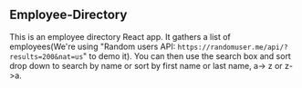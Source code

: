 ## Employee-Directory

This is an employee directory React app. 
It gathers a list of employees(We're using "Random users API: `https://randomuser.me/api/?results=200&nat=us`" to demo it).
You can then use the search box and sort drop down to search by name or sort by first name or last name, a-> z or z->a.
